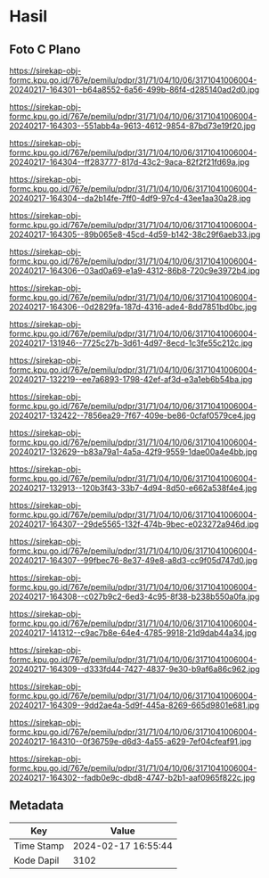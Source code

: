 # Hasil

## Foto C Plano

https://sirekap-obj-formc.kpu.go.id/767e/pemilu/pdpr/31/71/04/10/06/3171041006004-20240217-164301--b64a8552-6a56-499b-86f4-d285140ad2d0.jpg

https://sirekap-obj-formc.kpu.go.id/767e/pemilu/pdpr/31/71/04/10/06/3171041006004-20240217-164303--551abb4a-9613-4612-9854-87bd73e19f20.jpg

https://sirekap-obj-formc.kpu.go.id/767e/pemilu/pdpr/31/71/04/10/06/3171041006004-20240217-164304--ff283777-817d-43c2-9aca-82f2f21fd69a.jpg

https://sirekap-obj-formc.kpu.go.id/767e/pemilu/pdpr/31/71/04/10/06/3171041006004-20240217-164304--da2b14fe-7ff0-4df9-97c4-43ee1aa30a28.jpg

https://sirekap-obj-formc.kpu.go.id/767e/pemilu/pdpr/31/71/04/10/06/3171041006004-20240217-164305--89b065e8-45cd-4d59-b142-38c29f6aeb33.jpg

https://sirekap-obj-formc.kpu.go.id/767e/pemilu/pdpr/31/71/04/10/06/3171041006004-20240217-164306--03ad0a69-e1a9-4312-86b8-720c9e3972b4.jpg

https://sirekap-obj-formc.kpu.go.id/767e/pemilu/pdpr/31/71/04/10/06/3171041006004-20240217-164306--0d2829fa-187d-4316-ade4-8dd7851bd0bc.jpg

https://sirekap-obj-formc.kpu.go.id/767e/pemilu/pdpr/31/71/04/10/06/3171041006004-20240217-131946--7725c27b-3d61-4d97-8ecd-1c3fe55c212c.jpg

https://sirekap-obj-formc.kpu.go.id/767e/pemilu/pdpr/31/71/04/10/06/3171041006004-20240217-132219--ee7a6893-1798-42ef-af3d-e3a1eb6b54ba.jpg

https://sirekap-obj-formc.kpu.go.id/767e/pemilu/pdpr/31/71/04/10/06/3171041006004-20240217-132422--7856ea29-7f67-409e-be86-0cfaf0579ce4.jpg

https://sirekap-obj-formc.kpu.go.id/767e/pemilu/pdpr/31/71/04/10/06/3171041006004-20240217-132629--b83a79a1-4a5a-42f9-9559-1dae00a4e4bb.jpg

https://sirekap-obj-formc.kpu.go.id/767e/pemilu/pdpr/31/71/04/10/06/3171041006004-20240217-132913--120b3f43-33b7-4d94-8d50-e662a538f4e4.jpg

https://sirekap-obj-formc.kpu.go.id/767e/pemilu/pdpr/31/71/04/10/06/3171041006004-20240217-164307--29de5565-132f-474b-9bec-e023272a946d.jpg

https://sirekap-obj-formc.kpu.go.id/767e/pemilu/pdpr/31/71/04/10/06/3171041006004-20240217-164307--99fbec76-8e37-49e8-a8d3-cc9f05d747d0.jpg

https://sirekap-obj-formc.kpu.go.id/767e/pemilu/pdpr/31/71/04/10/06/3171041006004-20240217-164308--c027b9c2-6ed3-4c95-8f38-b238b550a0fa.jpg

https://sirekap-obj-formc.kpu.go.id/767e/pemilu/pdpr/31/71/04/10/06/3171041006004-20240217-141312--c9ac7b8e-64e4-4785-9918-21d9dab44a34.jpg

https://sirekap-obj-formc.kpu.go.id/767e/pemilu/pdpr/31/71/04/10/06/3171041006004-20240217-164309--d333fd44-7427-4837-9e30-b9af6a86c962.jpg

https://sirekap-obj-formc.kpu.go.id/767e/pemilu/pdpr/31/71/04/10/06/3171041006004-20240217-164309--9dd2ae4a-5d9f-445a-8269-665d9801e681.jpg

https://sirekap-obj-formc.kpu.go.id/767e/pemilu/pdpr/31/71/04/10/06/3171041006004-20240217-164310--0f36759e-d6d3-4a55-a629-7ef04cfeaf91.jpg

https://sirekap-obj-formc.kpu.go.id/767e/pemilu/pdpr/31/71/04/10/06/3171041006004-20240217-164302--fadb0e9c-dbd8-4747-b2b1-aaf0965f822c.jpg


## Metadata

| Key        | Value               |
| ---------- | ------------------- |
| Time Stamp | 2024-02-17 16:55:44 |
| Kode Dapil | 3102                |



